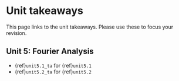 # Unit takeaways

This page links to the unit takeaways. Please use these to focus your revision.

## Unit 5: Fourier Analysis

* {ref}`unit5.1_ta` for {ref}`unit5.1`
* {ref}`unit5.2_ta` for {ref}`unit5.2`





```python

```

